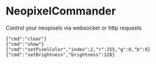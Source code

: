 # NeopixelCommander

Control your neopixels via websocket or http requests

```
{"cmd":"clear"}
{"cmd":"show"}
{"cmd":"setPixelColor","index":2,"r":255,"g":0,"b":0}
{"cmd":"setBrightness","brightness":128}
```